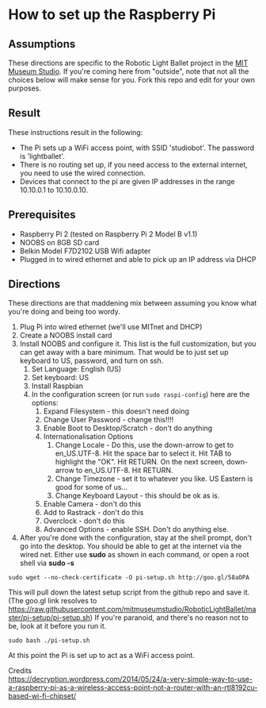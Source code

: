 # How to set up the Raspberry Pi

## Assumptions
These directions are specific to the Robotic Light Ballet project in the [MIT Museum Studio](http://mitmuseumstudio.mit.edu). If you're coming here from "outside", note that not all the choices below will make sense for you. Fork this repo and edit for your own purposes.

## Result
These instructions result in the following:

* The Pi sets up a WiFi access point, with SSID 'studiobot'. The password is 'lightballet'. 
* There is no routing set up, if you need access to the external internet, you need to use the wired connection.
* Devices that connect to the pi are given IP addresses in the range 10.10.0.1 to 10.10.0.10.

## Prerequisites
* Raspberry Pi 2 (tested on Raspberry Pi 2 Model B v1.1)
* NOOBS on 8GB SD card
* Belkin Model F7D2102 USB Wifi adapter
* Plugged in to wired ethernet and able to pick up an IP address via DHCP

## Directions

These directions are that maddening mix between assuming you know what you're doing and being too wordy.

1. Plug Pi into wired ethernet (we'll use MITnet and DHCP)
1. Create a NOOBS install card
1. Install NOOBS and configure it. This list is the full customization, but you can get away with a bare minimum. That would be to just set up keyboard to US, password, and turn on ssh.
	1. Set Language: English (US)
	1. Set keyboard: US
	1. Install Raspbian
	1. In the configuration screen (or run ``sudo raspi-config``) here are the options:
		1. Expand Filesystem - this doesn't need doing
		1. Change User Password - change this!!!!
		1. Enable Boot to Desktop/Scratch - don't do anything
		1. Internationalisation Options
			1. Change Locale - Do this, use the down-arrow to get to en_US.UTF-8. Hit the space bar to select it. Hit TAB to highlight the "OK". Hit RETURN. On the next screen, down-arrow to en_US.UTF-8. Hit RETURN.
			1. Change Timezone - set it to whatever you like. US Eastern is good for some of us...
			1. Change Keyboard Layout - this should be ok as is.
		1. Enable Camera - don't do this
		1. Add to Rastrack - don't do this
		1. Overclock - don't do this
		1. Advanced Options - enable SSH. Don't do anything else.
1. After you're done with the configuration, stay at the shell prompt, don't go into the desktop. You should be able to get at the internet via the wired net. Either use **sudo** as shown in each command, or open a root shell via **sudo -s**   
  
  ``sudo wget --no-check-certificate -O pi-setup.sh http://goo.gl/58aOPA``   
  
  This will pull down the latest setup script from the github repo and save it. (The goo.gl link resolves to https://raw.githubusercontent.com/mitmuseumstudio/RoboticLightBallet/master/pi-setup/pi-setup.sh) If you're paranoid, and there's no reason not to be, look at it before you run it.
  
  ``sudo bash ./pi-setup.sh``
  
At this point the Pi is set up to act as a WiFi access point.



Credits  
https://decryption.wordpress.com/2014/05/24/a-very-simple-way-to-use-a-raspberry-pi-as-a-wireless-access-point-not-a-router-with-an-rtl8192cu-based-wi-fi-chipset/